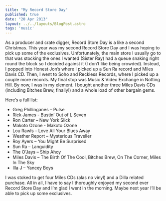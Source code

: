 ```yaml
---
title: "My Record Store Day"
published: true
date: "20 Apr 2013"
layout: ../../layouts/BlogPost.astro
tags: 'music'
---
```


As a producer and crate digger, Record Store Day is a like a second Christmas. This year was my second Record Store Day and I was hoping to pick up some of the exclusives. Unfortunately, the main store I usually go to that was stocking the ones I wanted (Sister Ray) had a queue snaking right round the block so I decided against it (I don’t like being crowded). Instead, I popped into Honest Jon’s where I picked up a Sun Ra record and Miles Davis CD. Then, I went to Soho and Reckless Records, where I picked up a couple more records. My final stop was Music & Video Exchange in Notting Hill. By now, I was in my element. I bought another three Miles Davis CDs (including Bitches Brew, finally!) and a whole load of other bargain gems.

Here’s a full list:

- Greg Phillinganes – Pulse
- Rick James - Bustin’ Out of L Seven
- Ron Carter – New York Slick
- Makoto Ozone - Makoto Ozone
- Lou Rawls – Love All Your Blues Away
- Weather Report – Mysterious Traveller
- Roy Ayers – You Might Be Surprised
- Sun Ra – Languidity
- The O’Jays – Ship Ahoy
- Miles Davis – The Birth Of The Cool, Bitches Brew, On The Corner, Miles In The Sky
- Illa J – Yancey Boys

I was stoked to get four Miles CDs (alas no vinyl) and a Dilla related purchase. All in all, I have to say I thoroughly enjoyed my second ever Record Store Day and I’m glad I went in the morning. Maybe next year I’ll be able to pick up some exclusives.
